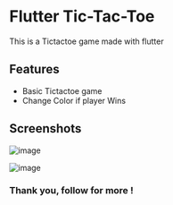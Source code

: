 # Flutter Tic-Tac-Toe
This is a Tictactoe game made with flutter

## Features 
+ Basic Tictactoe game
+ Change Color if player Wins

## Screenshots

![image](https://github.com/realino98/tictactoe_flutter/assets/63583418/5107b784-360d-4516-845a-75585afbd58c)

![image](https://github.com/realino98/tictactoe_flutter/assets/63583418/58664d5e-223f-4699-998e-ed845f72dd3d)

### Thank you, follow for more !
